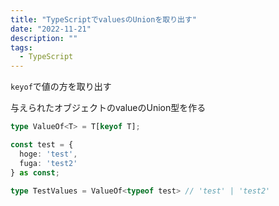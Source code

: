 ```yaml
---
title: "TypeScriptでvaluesのUnionを取り出す"
date: "2022-11-21"
description: ""
tags:
  - TypeScript
---
```


`keyof`で値の方を取り出す

与えられたオブジェクトのvalueのUnion型を作る

```typescript
type ValueOf<T> = T[keyof T];

const test = {
  hoge: 'test',
  fuga: 'test2'
} as const;

type TestValues = ValueOf<typeof test> // 'test' | 'test2'
```
